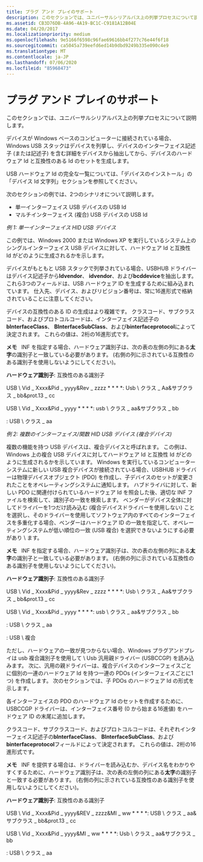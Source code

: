 ```yaml
---
title: プラグ アンド プレイのサポート
description: このセクションでは、ユニバーサルシリアルバス上の列挙プロセスについて説明します。
ms.assetid: CB3D76DB-4A96-4A19-BC1C-C9181A12B04E
ms.date: 04/20/2017
ms.localizationpriority: medium
ms.openlocfilehash: 9e5166f6598c96fae69616bb4f277c76e44f6f18
ms.sourcegitcommit: ca5045a739eefd6ed14b9dbd9249b335e090c4e9
ms.translationtype: MT
ms.contentlocale: ja-JP
ms.lasthandoff: 07/06/2020
ms.locfileid: "85968473"
---
```

# <a name="plug-and-play-support"></a>プラグ アンド プレイのサポート


このセクションでは、ユニバーサルシリアルバス上の列挙プロセスについて説明します。

デバイスが Windows ベースのコンピューターに接続されている場合、Windows USB スタックはデバイスを列挙し、デバイスのインターフェイス記述子 (または記述子) を含む詳細をデバイスから抽出してから、デバイスのハードウェア Id と互換性のある Id のセットを生成します。

USB ハードウェア Id の完全な一覧については、「デバイスのインストール」の「デバイス Id 文字列」セクションを参照してください。

次のセクションの例では、2つのシナリオについて説明します。

-   単一インターフェイス USB デバイスの USB Id
-   マルチインターフェイス (複合) USB デバイスの USB Id

*例 1: 単一インターフェイス HID USB デバイス*

この例では、Windows 2000 または Windows XP を実行しているシステム上のシングルインターフェイス USB デバイスに対して、ハードウェア Id と互換性 Id がどのように生成されるかを示します。

デバイスがもともと USB スタックで列挙されている場合、USBHUB ドライバーはデバイス記述子から**Idvendor**、 **idvendor**、および**bcddevice**を抽出します。 これら3つのフィールドは、USB ハードウェア ID を生成するために組み込まれています。 仕入先、デバイス、およびリビジョン番号は、常に16進形式で格納されていることに注意してください。

デバイスの互換性のある ID の生成はより複雑です。 クラスコード、サブクラスコード、およびプロトコルコードは、インターフェイス記述子の**bInterfaceClass**、 **BInterfaceSubClass**、および**binterfaceprotocol**によって決定されます。 これらの値は、2桁の16進形式です。

**メモ**   INF を指定する場合、ハードウェア識別子は、次の表の左側の列にある**太字**の識別子と一致している必要があります。 (右側の列に示されている互換性のある識別子を使用しないようにしてください)。

 

**ハードウェア識別子**: 互換性のある識別子

USB \\ Vid \_ Xxxx&Pid \_ yyyy&Rev \_ zzzz * * * *: Usb \\ クラス \_ Aa&サブクラス \_ bb&prot.13 \_ cc

USB \\ Vid \_ Xxxx&Pid \_ yyyy * * * *: usb \\ クラス \_ aa&サブクラス \_ bb

: USB \\ クラス \_ aa


 

*例 2: 複数のインターフェイス/関数 HID USB デバイス (複合デバイス)*

複数の機能を持つ USB デバイスは、複合デバイスと呼ばれます。 この例は、Windows 上の複合 USB デバイスに対してハードウェア Id と互換性 Id がどのように生成されるかを示しています。 Windows を実行しているコンピューターシステムに新しい USB 複合デバイスが接続されている場合、USBHUB ドライバーは物理デバイスオブジェクト (PDO) を作成し、子デバイスのセットが変更されたことをオペレーティングシステムに通知します。 ハブドライバに対して、新しい PDO に関連付けられているハードウェア Id を照会した後、適切な INF ファイルを検索して、識別子の一致を検索します。 ベンダーがデバイス全体に対してドライバーを1つだけ読み込む (複合デバイスドライバーを使用しない) ことを選択し、そのドライバーを使用してソフトウェア内のすべてのインターフェイスを多重化する場合、ベンダーはハードウェア ID の一致を指定して、オペレーティングシステムが低い順位の一致 (USB 複合) を選択できないようにする必要があり \\ ます。

**メモ**   INF を指定する場合、ハードウェア識別子は、次の表の左側の列にある**太字**の識別子と一致している必要があります。 (右側の列に示されている互換性のある識別子を使用しないようにしてください)。

 

**ハードウェア識別子**: 互換性のある識別子

USB \\ Vid \_ Xxxx&Pid \_ yyyy&Rev \_ zzzz * * * *: Usb \\ クラス \_ Aa&サブクラス \_ bb&prot.13 \_ cc

USB \\ Vid \_ Xxxx&Pid \_ yyyy * * * *: usb \\ クラス \_ aa&サブクラス \_ bb

: USB \\ クラス \_ aa

: USB \\ 複合


 

ただし、ハードウェアの一致が見つからない場合、Windows プラグアンドプレイは usb 複合識別子を使用して \\ Usb 汎用親ドライバー (USBCCGP) を読み込みます。 次に、汎用の親ドライバーは、複合デバイスのインターフェイスごとに個別の一連のハードウェア Id を持つ一連の PDOs (インターフェイスごとに1つ) を作成します。 次のセクションでは、子 PDOs のハードウェア Id の形式を示します。

各インターフェイスの PDO のハードウェア Id のセットを作成するために、USBCCGP ドライバーは、インターフェイス番号 (0 から始まる16進値) をハードウェア ID の末尾に追加します。

クラスコード、サブクラスコード、およびプロトコルコードは、それぞれインターフェイス記述子の**bInterfaceClass**、 **BInterfaceSubClass**、および**binterfaceprotocol**フィールドによって決定されます。 これらの値は、2桁の16進形式です。

**メモ**   INF を提供する場合は、ドライバーを読み込むか、デバイス名をわかりやすくするために、ハードウェア識別子は、次の表の左側の列にある**太字**の識別子と一致する必要があります。 (右側の列に示されている互換性のある識別子を使用しないようにしてください)。

 

**ハードウェア識別子**: 互換性のある識別子

USB \\ Vid \_ Xxxx&Pid \_ yyyy&REV \_ zzzz&MI \_ ww * * * *: USB \\ クラス \_ aa&サブクラス \_ bb&prot.13 \_ cc

USB \\ Vid \_ Xxxx&Pid \_ yyyy&MI \_ ww * * * *: Usb \\ クラス \_ aa&サブクラス \_ bb

: USB \\ クラス \_ aa


 

 

 




